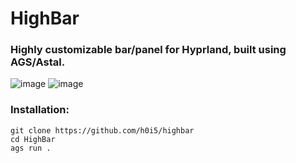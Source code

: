 # HighBar

### Highly customizable bar/panel for Hyprland, built using AGS/Astal.

![image](https://github.com/user-attachments/assets/803f6f70-fa61-4d7f-a47e-f7eecf75500b)
![image](https://github.com/user-attachments/assets/facd09da-d2c3-48e2-a958-06e14d050b81)

### Installation:

```
git clone https://github.com/h0i5/highbar
cd HighBar
ags run .
```
